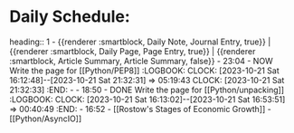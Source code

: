 # Daily Schedule:
heading:: 1
	- {{renderer :smartblock, Daily Note, Journal Entry, true}} | {{renderer :smartblock, Daily Page, Page Entry, true}} | {{renderer :smartblock, Article Summary, Article Summary, false}}
	- 23:04
		- NOW Write the page for [[Python/PEP8]]
		  :LOGBOOK:
		  CLOCK: [2023-10-21 Sat 16:12:48]--[2023-10-21 Sat 21:32:31] =>  05:19:43
		  CLOCK: [2023-10-21 Sat 21:32:33]
		  :END:
		-
	- 18:50
		- DONE Write the page for [[Python/unpacking]]
		  :LOGBOOK:
		  CLOCK: [2023-10-21 Sat 16:13:02]--[2023-10-21 Sat 16:53:51] =>  00:40:49
		  :END:
	- 16:52
		- [[Rostow's Stages of Economic Growth]]
		- [[Python/AsyncIO]]